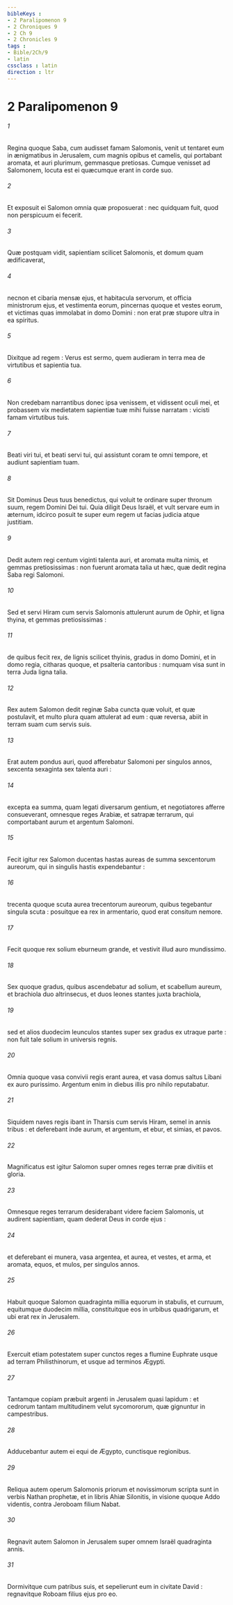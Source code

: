 ```yaml
---
bibleKeys : 
- 2 Paralipomenon 9
- 2 Chroniques 9
- 2 Ch 9
- 2 Chronicles 9
tags : 
- Bible/2Ch/9
- latin
cssclass : latin
direction : ltr
---
```


# 2 Paralipomenon 9

###### 1
Regina quoque Saba, cum audisset famam Salomonis, venit ut tentaret eum in ænigmatibus in Jerusalem, cum magnis opibus et camelis, qui portabant aromata, et auri plurimum, gemmasque pretiosas. Cumque venisset ad Salomonem, locuta est ei quæcumque erant in corde suo.
###### 2
Et exposuit ei Salomon omnia quæ proposuerat : nec quidquam fuit, quod non perspicuum ei fecerit.
###### 3
Quæ postquam vidit, sapientiam scilicet Salomonis, et domum quam ædificaverat,
###### 4
necnon et cibaria mensæ ejus, et habitacula servorum, et officia ministrorum ejus, et vestimenta eorum, pincernas quoque et vestes eorum, et victimas quas immolabat in domo Domini : non erat præ stupore ultra in ea spiritus.
###### 5
Dixitque ad regem : Verus est sermo, quem audieram in terra mea de virtutibus et sapientia tua.
###### 6
Non credebam narrantibus donec ipsa venissem, et vidissent oculi mei, et probassem vix medietatem sapientiæ tuæ mihi fuisse narratam : vicisti famam virtutibus tuis.
###### 7
Beati viri tui, et beati servi tui, qui assistunt coram te omni tempore, et audiunt sapientiam tuam.
###### 8
Sit Dominus Deus tuus benedictus, qui voluit te ordinare super thronum suum, regem Domini Dei tui. Quia diligit Deus Israël, et vult servare eum in æternum, idcirco posuit te super eum regem ut facias judicia atque justitiam.
###### 9
Dedit autem regi centum viginti talenta auri, et aromata multa nimis, et gemmas pretiosissimas : non fuerunt aromata talia ut hæc, quæ dedit regina Saba regi Salomoni.
###### 10
Sed et servi Hiram cum servis Salomonis attulerunt aurum de Ophir, et ligna thyina, et gemmas pretiosissimas :
###### 11
de quibus fecit rex, de lignis scilicet thyinis, gradus in domo Domini, et in domo regia, citharas quoque, et psalteria cantoribus : numquam visa sunt in terra Juda ligna talia.
###### 12
Rex autem Salomon dedit reginæ Saba cuncta quæ voluit, et quæ postulavit, et multo plura quam attulerat ad eum : quæ reversa, abiit in terram suam cum servis suis.
###### 13
Erat autem pondus auri, quod afferebatur Salomoni per singulos annos, sexcenta sexaginta sex talenta auri :
###### 14
excepta ea summa, quam legati diversarum gentium, et negotiatores afferre consueverant, omnesque reges Arabiæ, et satrapæ terrarum, qui comportabant aurum et argentum Salomoni.
###### 15
Fecit igitur rex Salomon ducentas hastas aureas de summa sexcentorum aureorum, qui in singulis hastis expendebantur :
###### 16
trecenta quoque scuta aurea trecentorum aureorum, quibus tegebantur singula scuta : posuitque ea rex in armentario, quod erat consitum nemore.
###### 17
Fecit quoque rex solium eburneum grande, et vestivit illud auro mundissimo.
###### 18
Sex quoque gradus, quibus ascendebatur ad solium, et scabellum aureum, et brachiola duo altrinsecus, et duos leones stantes juxta brachiola,
###### 19
sed et alios duodecim leunculos stantes super sex gradus ex utraque parte : non fuit tale solium in universis regnis.
###### 20
Omnia quoque vasa convivii regis erant aurea, et vasa domus saltus Libani ex auro purissimo. Argentum enim in diebus illis pro nihilo reputabatur.
###### 21
Siquidem naves regis ibant in Tharsis cum servis Hiram, semel in annis tribus : et deferebant inde aurum, et argentum, et ebur, et simias, et pavos.
###### 22
Magnificatus est igitur Salomon super omnes reges terræ præ divitiis et gloria.
###### 23
Omnesque reges terrarum desiderabant videre faciem Salomonis, ut audirent sapientiam, quam dederat Deus in corde ejus :
###### 24
et deferebant ei munera, vasa argentea, et aurea, et vestes, et arma, et aromata, equos, et mulos, per singulos annos.
###### 25
Habuit quoque Salomon quadraginta millia equorum in stabulis, et curruum, equitumque duodecim millia, constituitque eos in urbibus quadrigarum, et ubi erat rex in Jerusalem.
###### 26
Exercuit etiam potestatem super cunctos reges a flumine Euphrate usque ad terram Philisthinorum, et usque ad terminos Ægypti.
###### 27
Tantamque copiam præbuit argenti in Jerusalem quasi lapidum : et cedrorum tantam multitudinem velut sycomororum, quæ gignuntur in campestribus.
###### 28
Adducebantur autem ei equi de Ægypto, cunctisque regionibus.
###### 29
Reliqua autem operum Salomonis priorum et novissimorum scripta sunt in verbis Nathan prophetæ, et in libris Ahiæ Silonitis, in visione quoque Addo videntis, contra Jeroboam filium Nabat.
###### 30
Regnavit autem Salomon in Jerusalem super omnem Israël quadraginta annis.
###### 31
Dormivitque cum patribus suis, et sepelierunt eum in civitate David : regnavitque Roboam filius ejus pro eo.
